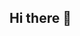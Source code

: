 ## Hi there 👋

<!--

**Here are some ideas to get you started:**

Welcome to the Plattinum Mind Github Repo
🍿 Fun facts: [
  "Platinum Mind only has 2 memebers"
]
🧙 Remember, you can do mighty things with the power of [Markdown](https://docs.github.com/github/writing-on-github/getting-started-with-writing-and-formatting-on-github/basic-writing-and-formatting-syntax)
-->
